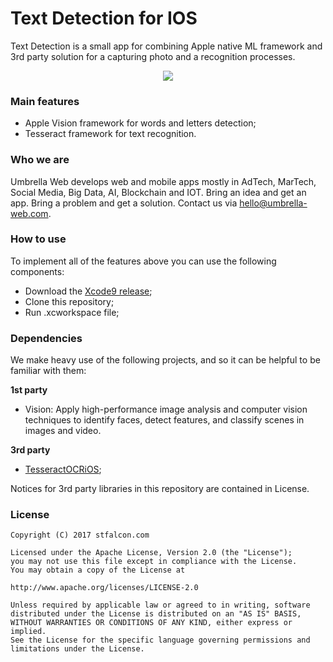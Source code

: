 # Text Detection for IOS

Text Detection is a small app for combining Apple native ML framework and 3rd party solution for a capturing photo and a recognition processes. 

<p align="center">
<img src=“vision.gif”>
</p>

### Main features

* Apple Vision framework for words and letters detection;
* Tesseract framework for text recognition.

### Who we are
Umbrella Web develops web and mobile apps mostly in AdTech, MarTech, Social Media, Big Data, AI, Blockchain and IOT. 
Bring an idea and get an app. Bring a problem and get a solution. Contact us via hello@umbrella-web.com.

### How to use

To implement all of the features above you can use the following components:

*  Download the [Xcode9 release](https://developer.apple.com/xcode/download);
*  Clone this repository;
*  Run .xcworkspace file;

### Dependencies

We make heavy use of the following projects, and so it can be helpful to be familiar with them:

<b>1st party</b>

*  Vision: Apply high-performance image analysis and computer vision techniques to identify faces, detect features, and classify scenes in images and video.

<b>3rd party</b>

*  [TesseractOCRiOS](https://github.com/gali8/Tesseract-OCR-iOS);

Notices for 3rd party libraries in this repository are contained in License.

### License

```
Copyright (C) 2017 stfalcon.com

Licensed under the Apache License, Version 2.0 (the "License");
you may not use this file except in compliance with the License.
You may obtain a copy of the License at

http://www.apache.org/licenses/LICENSE-2.0

Unless required by applicable law or agreed to in writing, software
distributed under the License is distributed on an "AS IS" BASIS,
WITHOUT WARRANTIES OR CONDITIONS OF ANY KIND, either express or implied.
See the License for the specific language governing permissions and
limitations under the License.

```

